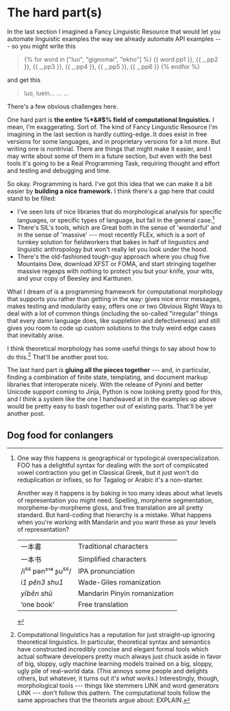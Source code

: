 The hard part(s)
================

In the last section I imagined a Fancy Linguistic Resource that would
let you automate linguistic examples the way we already automate API
examples --- so you might write this

> {% for word in \["luo", "gignomai", "ekho"\] %} {{ word.pp1 }}, {{
> \_.pp2 }}, {{ \_.pp3 }}, {{ \_.pp4 }}, {{ \_.pp5 }}, {{ \_.pp6 }} {%
> endfor %}

and get this

> luo, luein... ... ...

There's a few obvious challenges here.

One hard part is **the entire %\*&\#$% field of computational
linguistics.** I mean, I'm exaggerating. Sort of. The kind of Fancy
Linguistic Resource I'm imagining in the last section is hardly
cutting-edge. It does exist in free versions for some languages, and in
proprietary versions for a lot more. But writing one is nontrivial.
There are things that might make it easier, and I may write about some
of them in a future section, but even with the best tools it's going to
be a Real Programming Task, requiring thought and effort and testing and
debugging and time.

So okay. Programming is hard. I've got this idea that we can make it a
bit easier by **building a nice framework.** I think there's a gap here
that could stand to be filled:

-   I've seen lots of nice libraries that do morphological analysis for
    specific languages, or specific types of language, but fail in the
    general case.[^1]
-   There's SIL's tools, which are Great both in the sense of
    'wonderful' and in the sense of 'massive' --- most recently FLEx,
    which is a sort of turnkey solution for fieldworkers that bakes in
    half of linguistics and linguistic anthropology but won't really let
    you look under the hood.
-   There's the old-fashioned tough-guy approach where you chug five
    Mountains Dew, download XFST or FOMA, and start stringing together
    massive regexps with nothing to protect you but your knife, your
    wits, and your copy of Beesley and Karttunen.

What I dream of is a programming framework for computational morphology
that supports you rather than getting in the way: gives nice error
messages, makes testing and modularity easy, offers one or two Obvious
Right Ways to deal with a lot of common things (including the so-called
"irregular" things that every damn language does, like suppletion and
defectiveness) and still gives you room to code up custom solutions to
the truly weird edge cases that inevitably arise.

I think theoretical morphology has some useful things to say about how
to do this.[^2] That'll be another post too.

The last hard part is **gluing all the pieces together** --- and, in
particular, finding a combination of finite state, templating, and
document markup libraries that interoperate nicely. With the release of
Pynini and better Unicode support coming to Jinja, Python is now looking
pretty good for this, and I think a system like the one I handwaved at
in the examples up above would be pretty easy to bash together out of
existing parts. That'll be yet another post.

Dog food for conlangers
-----------------------

[^1]: One way this happens is geographical or typological
    overspecialization. FOO has a delightful syntax for dealing with the
    sort of complicated vowel contraction you get in Classical Greek,
    but it just won't do reduplication or infixes, so for Tagalog or
    Arabic it's a non-starter.

    Another way it happens is by baking in too many ideas about what
    levels of representation you might need. Spelling, morpheme
    segmentation, morpheme-by-morpheme gloss, and free translation are
    all pretty standard. But hard-coding that hierarchy is a mistake.
    What happens when you're working with Mandarin and you want these as
    your levels of representation?

    <table>
    <tbody>
    <tr class="odd">
    <td>一本書</td>
    <td>Traditional characters</td>
    </tr>
    <tr class="even">
    <td>一本书</td>
    <td>Simplified characters</td>
    </tr>
    <tr class="odd">
    <td>/i⁵⁵ pən²¹⁴ ʂu⁵⁵/</td>
    <td>IPA pronunciation</td>
    </tr>
    <tr class="even">
    <td><em>i1 pên3 shu1</em></td>
    <td>Wade-Giles romanization</td>
    </tr>
    <tr class="odd">
    <td><em>yīběn shū</em></td>
    <td>Mandarin Pinyin romanization</td>
    </tr>
    <tr class="even">
    <td>‘one book’</td>
    <td>Free translation</td>
    </tr>
    </tbody>
    </table>

[^2]: Computational linguistics has a reputation for just straight-up
    ignoring theoretical linguistics. In particular, theoretical syntax
    and semantics have constructed incredibly concise and elegant formal
    tools which actual software developers pretty much always just chuck
    aside in favor of big, sloppy, ugly machine learning models trained
    on a big, sloppy, ugly pile of real-world data. (This annoys some
    people and delights others, but whatever, it turns out *it's what
    works.*) Interestingly, though, morphological tools --- things like
    stemmers LINK and word generators LINK --- don't follow this
    pattern. The computational tools follow the same approaches that the
    theorists argue about: EXPLAIN.
